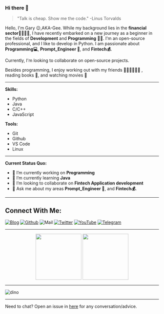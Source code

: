 ### Hi there 👋

> "Talk is cheap. Show me the code."
> -Linus Torvalds

Hello, I'm Gary 😉,AKA-Gee. While my background lies in the **financial sector🏦💸👨‍💼**, I have recently embarked on a new journey as a beginner in the fields of **Development** and **Programming** 👨‍💻.
I'm an open-source professional, and I like to develop in Python. I am passionate about **Programming💻**, **Prompt_Engineer 🤖**, and **Fintech💰**. 

Currently, I'm looking to collaborate on open-source projects. 

Besides programming, I enjoy working out with my friends 🏃⛹️‍♂️🏋🏼‍♂️ , reading books 📖, and watching movies 🎥

---

**Skills:**
- Python 
- Java
- C/C++
- JavaScript

**Tools:**
- Git 
- Github 
- VS Code
- Linux

---

**Current Status Quo:**

- 🔭 I’m currently working on **Programming**
- 🌱 I’m currently learning **Java**
- 👯 I’m looking to collaborate on **Fintech Application development**
- 💬 Ask me about my areas **Prompt_Engineer 🤖**, and **Fintech💰**. 

---

<h2 align="left">Connect With Me:</h2>

[![Blog](https://img.shields.io/badge/Blog-00FFFF?style=for-the-badge&logo=blogger&logoColor=white)](https://www.garyhou2023.info/)
[![Github](https://img.shields.io/badge/GitHub-100000?style=for-the-badge&logo=github&logoColor=white)](https://github.com/hougarry)
![Mail](https://img.shields.io/badge/Gmail-EA4335?style=for-the-badge&logo=gmail&logoColor=white)
[![Twitter](https://img.shields.io/badge/Twitter-1DA1F2?style=for-the-badge&logo=twitter&logoColor=white)](https://twitter.com/garry02061)
[![YouTube](https://img.shields.io/badge/YouTube-C4302B?style=for-the-badge&logo=youtube&logoColor=white)](https://www.youtube.com/@garryhou9639/)
[![Telegram](https://img.shields.io/badge/Telegram-0088CC?style=for-the-badge&logo=telegram&logoColor=white)](https://t.me/Gary_Hou)

---

<p align="center">
  <img height="150" src="https://github-readme-stats-one-jet-43.vercel.app/api/top-langs/?username=hougarry&layout=compact&hide=html&theme=react"/>
  <img height="150" src="https://github-readme-stats-one-jet-43.vercel.app/api?username=hougarry&title_color=9925be&text_color=2596be&bg_color=041014&show_icons=true&layout=compact&theme=react&include_all_commits=true"/>
</P>

---

![dino](https://gitee.com/skykeyjoker/PicCloud/raw/master/img/dino.gif)

---

Need to chat? Open an issue in [here](https://github.com/hougarry/Gittalk_comments/issues/new) for any conversation/advice. 
